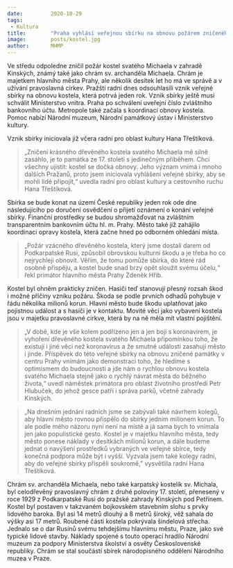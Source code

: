 ```yaml
---
date:         2020-10-29
tags:         
 - Kultura
title:        "Praha vyhlásí veřejnou sbírku na obnovu požárem zničeného kostela. Památku město opraví"
image: 	      posts/kostel.jpg
author:       MHMP
---
```


Ve středu odpoledne zničil požár kostel svatého Michaela v zahradě Kinských, známý také jako chrám sv. archanděla Michaela. Chrám je majetkem hlavního města Prahy, ale několik desítek let ho má ve správě a v užívání pravoslavná církev. Pražští radní dnes odsouhlasili vznik veřejné sbírky na obnovu kostela, která potrvá jeden rok. Vznik sbírky ještě musí schválit Ministerstvo vnitra. Praha po schválení uveřejní číslo zvláštního bankovního účtu. Metropole také začala s koordinací obnovy kostela. Pomoc nabízí Národní muzeum, Národní památkový ústav i Ministerstvo kultury.

Vznik sbírky iniciovala již včera radní pro oblast kultury Hana Třeštíková. 

> „Zničení krásného dřevěného kostela svatého Michaela mě silně zasáhlo, je to památka ze 17. století s jedinečným příběhem. Chci všechny ujistit: kostel se dočká obnovy. Jeho význam vnímá i mnoho dalších Pražanů, proto jsem iniciovala vyhlášení veřejné sbírky, aby se mohli lidé připojit,“ uvedla radní pro oblast kultury a cestovního ruchu Hana Třeštíková.

Sbírka se bude konat na území České republiky jeden rok ode dne následujícího po doručení osvědčení o přijetí oznámení o konání veřejné sbírky. Finanční prostředky se budou shromažďovat na zvláštním transparentním bankovním účtu hl. m. Prahy. Město také již zahájilo koordinaci opravy kostela, která začne hned po odborném ohledání místa.

> „Požár vzácného dřevěného kostela, který jsme dostali darem od Podkarpatské Rusi, způsobil obrovskou kulturní škodu a je třeba ho co nejrychleji obnovit. Věřím, že tomu pomůže sbírka, do které rád osobně přispěju, a kostel bude snad brzy opět sloužit svému účelu,“ řekl primátor hlavního města Prahy Zdeněk Hřib.

Kostel byl ohněm prakticky zničen. Hasiči teď stanovují přesný rozsah škod i možné příčiny vzniku požáru. Škoda se podle prvních odhadů pohybuje v řádu několika milionů korun. Hlavní město bude škodu uplatňovat jako pojistnou událost a s hasiči je v kontaktu. Movité věci jako vybavení kostela jsou v majetku pravoslavné církve, která by na ně měla mít vlastní pojištění.

> „V době, kde je vše kolem podřízeno jen a jen boji s koronavirem, je vyhoření dřevěného kostela svatého Michaela připomínkou toho, že existují i jiné věci než koronavirus a že smutné události zasahují město i jinde. Příspěvek do této veřejné sbírky na obnovu zničené památky v centru Prahy vnímám jako demonstraci toho, že hledíme s optimismem do budoucnosti a jde nám o rychlou obnovu kostela svatého Michaela stejně jako o rychlý návrat města do běžného života,“ uvedl náměstek primátora pro oblast životního prostředí Petr Hlubuček, do jehož gesce patří i správa parků, včetně zahrady Kinských.

> „Na dnešním jednání radních jsme se zabývali také návrhem kolegů, aby hlavní město rovnou přispělo do sbírky jedním milionem korun. To ale podle mého názoru nyní není na místě a já sama bych to vnímala jen jako populistické gesto. Kostel je v majetku hlavního města, tedy město ponese náklady v desítkách milionů korun, a dále budeme jednat o navýšení prostředků vybraných ve veřejné sbírce, tedy konečná podpora může být i vyšší. Vyzvala jsem také kolegy radní, aby do veřejné sbírky přispěli soukromě," vysvětlila radní Hana Třeštíková.

Chrám sv. archanděla Michaela, nebo také karpatský kostelík sv. Michala, byl celodřevěný pravoslavný chrám z druhé poloviny 17. století, přenesený v roce 1929 z Podkarpatské Rusi do pražské zahrady Kinských pod Petřínem. Kostel byl postaven v takzvaném bojkovském stavebním slohu s prvky lidového baroka. Byl asi 14 metrů dlouhý a 8 metrů široký, věž sahala do výšky asi 17 metrů. Roubené části kostela pokrývala šindelová střecha. Jednalo se o dar Rusínů svému tehdejšímu hlavnímu městu, Praze, jako své typické lidové stavby. Náklady spojené s touto operací hradilo Národní muzeum za podpory Ministerstva školství a osvěty Československé republiky. Chrám se stal součástí sbírek národopisného oddělení Národního muzea v Praze.
